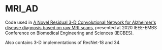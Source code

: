# MRI_AD

Code used in [A Novel Residual 3-D Convolutional Network for Alzheimer's disease diagnosis based on raw MRI scans](https://ieeexplore.ieee.org/abstract/document/9398800), 
presented at 2020 IEEE-EMBS Conference on Biomedical Engineering and Sciences (IECBES). 

Also contains 3-D implementations of ResNet-18 and 34. 
